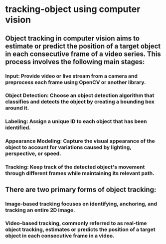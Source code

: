 # tracking-object using computer vision
## Object tracking in computer vision aims to estimate or predict the position of a target object in each consecutive frame of a video series. This process involves the following main stages:
### Input: Provide video or live stream from a camera and preprocess each frame using OpenCV or another library.
### Object Detection: Choose an object detection algorithm that classifies and detects the object by creating a bounding box around it.
### Labeling: Assign a unique ID to each object that has been identified.
### Appearance Modeling: Capture the visual appearance of the object to account for variations caused by lighting, perspective, or speed.
### Tracking: Keep track of the detected object's movement through different frames while maintaining its relevant path.
## There are two primary forms of object tracking:
### Image-based tracking focuses on identifying, anchoring, and tracking an entire 2D image.
### Video-based tracking, commonly referred to as real-time object tracking, estimates or predicts the position of a target object in each consecutive frame in a video.
